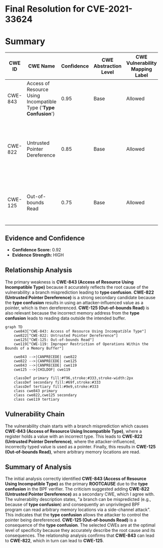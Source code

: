 # Final Resolution for CVE-2021-33624

# Summary
| CWE ID | CWE Name | Confidence | CWE Abstraction Level | CWE Vulnerability Mapping Label | CWE-Vulnerability Mapping Notes |
|---|---|---|---|---|---|
| CWE-843 | Access of Resource Using Incompatible Type ('**Type Confusion**') | 0.95 | Base | Allowed | Primary CWE. Matches the vulnerability's root cause of **type confusion**.|
| CWE-822 | Untrusted Pointer Dereference | 0.85 | Base | Allowed | Secondary CWE. The **type confusion** results in the use of attacker-controlled value as a pointer. |
| CWE-125 | Out-of-bounds Read | 0.75 | Base | Allowed | Consequence of the **type confusion** allowing read arbitrary memory locations.|

## Evidence and Confidence

*   **Confidence Score:** 0.92
*   **Evidence Strength:** HIGH

## Relationship Analysis
The primary weakness is **CWE-843 (Access of Resource Using Incompatible Type)** because it accurately reflects the root cause of the vulnerability: a branch misprediction leading to **type confusion**. **CWE-822 (Untrusted Pointer Dereference)** is a strong secondary candidate because the **type confusion** results in using an attacker-influenced value as a pointer, which is then dereferenced. **CWE-125 (Out-of-bounds Read)** is also relevant because the incorrect memory address from the **type confusion** leads to reading data outside the intended buffer.

```mermaid
graph TD
    cwe843["CWE-843: Access of Resource Using Incompatible Type"]
    cwe822["CWE-822: Untrusted Pointer Dereference"]
    cwe125["CWE-125: Out-of-bounds Read"]
    cwe119["CWE-119: Improper Restriction of Operations Within the Bounds of a Memory Buffer"]

    cwe843 -->|CANPRECEDE| cwe822
    cwe822 -->|CANPRECEDE| cwe125
    cwe843 -->|CANPRECEDE| cwe119
    cwe125 -->|CHILDOF| cwe119

    classDef primary fill:#f96,stroke:#333,stroke-width:2px
    classDef secondary fill:#69f,stroke:#333
    classDef tertiary fill:#9e9,stroke:#333
    class cwe843 primary
    class cwe822,cwe125 secondary
    class cwe119 tertiary
```

## Vulnerability Chain
The vulnerability chain starts with a branch misprediction which causes **CWE-843 (Access of Resource Using Incompatible Type)**, where a register holds a value with an incorrect type. This leads to **CWE-822 (Untrusted Pointer Dereference)**, where the attacker-influenced, incorrectly typed value is used as a pointer. Finally, this results in **CWE-125 (Out-of-bounds Read)**, where arbitrary memory locations are read.

## Summary of Analysis
The initial analysis correctly identified **CWE-843 (Access of Resource Using Incompatible Type)** as the primary **ROOTCAUSE** due to the **type confusion** in the BPF verifier. The criticism suggested adding **CWE-822 (Untrusted Pointer Dereference)** as a secondary CWE, which I agree with. The vulnerability description states, "a branch can be mispredicted (e.g., because of **type confusion**) and consequently an unprivileged BPF program can read arbitrary memory locations via a side-channel attack". This indicates that the **type confusion** allows the attacker to control the pointer being dereferenced. **CWE-125 (Out-of-bounds Read)** is a consequence of the **type confusion**. The selected CWEs are at the optimal level of specificity because they accurately describe the root cause and its consequences. The relationship analysis confirms that **CWE-843** can lead to **CWE-822**, which in turn can lead to **CWE-125**.